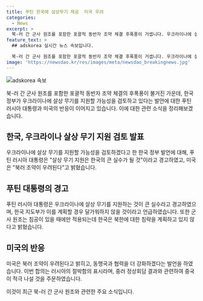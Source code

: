 ```yaml
---
title: 푸틴 한국에 살상무기 제공  미국 우려
categories:
  - News
excerpt: >
  북-러 간 군사 원조를 포함한 포괄적 동반자 조약 체결 후폭풍이 거셉니다. 우크라이나에 살상 무기 지원을 검토 중인 한국에 대해 푸틴 러시아 대통령이 "큰 실수"라고 경고했고, 미국은 "북러 조약 우려"를 피력했습니다. 러시아는 군사 조약에 대한 우려를 털어놨으며, 미국은 동맹국과의 협력을 강화하겠다고 전했습니다. 중러 정상회담 결과도 주목받고 있는 가운데, 미 의회는 러시아를 테러지원국으로 지정하는 법안을 발의했습니다.
feature_text: >
  ## adskorea 실시간 뉴스 속보입니다.

  북-러 간 군사 원조를 포함한 포괄적 동반자 조약 체결 후폭풍이 거셉니다. 우크라이나에 살상 무기 지원을 검토 중인 한국에 대해 푸틴 러시아 대통령이 "큰 실수"라고 경고했고, 미국은 "북러 조약 우려"를 피력했습니다. 러시아는 군사 조약에 대한 우려를 털어놨으며, 미국은 동맹국과의 협력을 강화하겠다고 전했습니다. 중러 정상회담 결과도 주목받고 있는 가운데, 미 의회는 러시아를 테러지원국으로 지정하는 법안을 발의했습니다.
image: 'https://newsdao.kr/res/images/meta/newsdao_breakingnews.jpg'
---
```


<p><img src="https://newsdao.kr/res/images/meta/newsdao_breakingnews.jpg" alt="adskorea 속보" /></p>

<p>북-러 간 군사 원조를 포함한 포괄적 동반자 조약 체결의 후폭풍이 불거진 가운데, 한국 정부가 우크라이나에 살상 무기를 지원할 가능성을 검토하고 있다는 발언에 대한 푸틴 러시아 대통령과 미국의 반응이 이어지고 있습니다. 이에 대한 관련 소식을 정리해보겠습니다.</p>

<h2 data-ke-size="size26">한국, 우크라이나 살상 무기 지원 검토 발표</h2>

<p>우크라이나에 살상 무기를 지원할 가능성을 검토하겠다고 한 한국 정부 발언에 대해, 푸틴 러시아 대통령은 "살상 무기 지원은 한국의 큰 실수가 될 것"이라고 경고하였고, 미국은 "북러 조약이 우려된다"고 밝혔습니다.</p>

<h2 data-ke-size="size26">푸틴 대통령의 경고</h2>

<p>푸틴 러시아 대통령은 우크라이나에 살상 무기를 지원하는 것이 큰 실수라고 경고하였으며, 한국 지도부가 이를 계획할 경우 달가워하지 않을 것이라고 언급하였습니다. 또한 군사 원조는 침공이 있을 때에만 적용되는데 한국은 북한에 대한 침략을 계획하고 있지 않다고 밝혔습니다.</p>

<h2 data-ke-size="size26">미국의 반응</h2>

<p>미국은 북러 조약이 우려된다고 밝히고, 동맹국과 협력을 더 강화하겠다는 발언을 하였습니다. 이번 합의는 러시아의 절박함의 표시라며, 중러 정상회담 결과와 관련하여 중국이 적극 나설 것을 주문하였습니다.</p>

<p>이것이 최근 북-러 간 군사 원조와 관련한 주요 소식입니다.</p>

